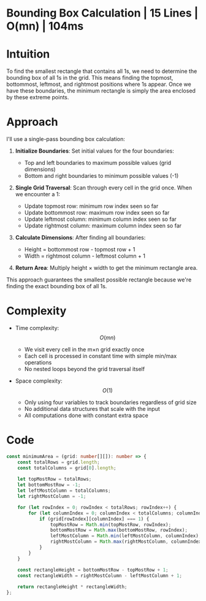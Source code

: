 # Bounding Box Calculation | 15 Lines | O(mn) | 104ms

# Intuition
To find the smallest rectangle that contains all 1s, we need to determine the bounding box of all 1s in the grid. This means finding the topmost, bottommost, leftmost, and rightmost positions where 1s appear. Once we have these boundaries, the minimum rectangle is simply the area enclosed by these extreme points.

# Approach
I'll use a single-pass bounding box calculation:

1. **Initialize Boundaries**: Set initial values for the four boundaries:
   - Top and left boundaries to maximum possible values (grid dimensions)
   - Bottom and right boundaries to minimum possible values (-1)

2. **Single Grid Traversal**: Scan through every cell in the grid once. When we encounter a 1:
   - Update topmost row: minimum row index seen so far
   - Update bottommost row: maximum row index seen so far  
   - Update leftmost column: minimum column index seen so far
   - Update rightmost column: maximum column index seen so far

3. **Calculate Dimensions**: After finding all boundaries:
   - Height = bottommost row - topmost row + 1
   - Width = rightmost column - leftmost column + 1

4. **Return Area**: Multiply height × width to get the minimum rectangle area.

This approach guarantees the smallest possible rectangle because we're finding the exact bounding box of all 1s.

# Complexity
- Time complexity: $$O(mn)$$
  - We visit every cell in the m×n grid exactly once
  - Each cell is processed in constant time with simple min/max operations
  - No nested loops beyond the grid traversal itself

- Space complexity: $$O(1)$$
  - Only using four variables to track boundaries regardless of grid size
  - No additional data structures that scale with the input
  - All computations done with constant extra space

# Code
```typescript []
const minimumArea = (grid: number[][]): number => {
    const totalRows = grid.length;
    const totalColumns = grid[0].length;
    
    let topMostRow = totalRows;
    let bottomMostRow = -1;
    let leftMostColumn = totalColumns;
    let rightMostColumn = -1;

    for (let rowIndex = 0; rowIndex < totalRows; rowIndex++) {
        for (let columnIndex = 0; columnIndex < totalColumns; columnIndex++) {
            if (grid[rowIndex][columnIndex] === 1) {
                topMostRow = Math.min(topMostRow, rowIndex);
                bottomMostRow = Math.max(bottomMostRow, rowIndex);
                leftMostColumn = Math.min(leftMostColumn, columnIndex);
                rightMostColumn = Math.max(rightMostColumn, columnIndex);
            }
        }
    }

    const rectangleHeight = bottomMostRow - topMostRow + 1;
    const rectangleWidth = rightMostColumn - leftMostColumn + 1;
    
    return rectangleHeight * rectangleWidth;
};
```